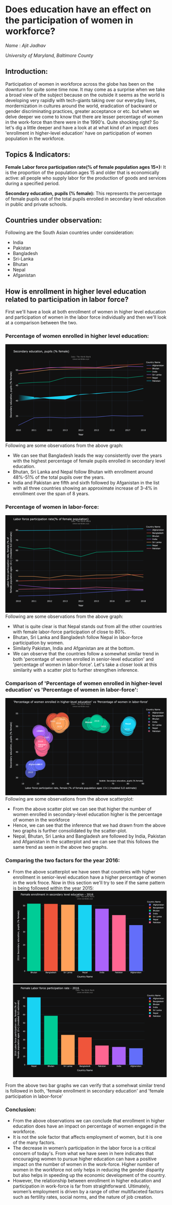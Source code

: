 # Does education have an effect on the participation of women in workforce?
*Name* : *Ajit Jadhav*

*University of Maryland, Baltimore County*

## Introduction: 

Participation of women in workforce across the globe has been on the downturn for quite some time now. It may come as a surprise when we take a broad view of the subject because on the outside it seems as the world is developing very rapidly with tech-giants taking over our everyday lives, mordernization in cultures around the world, eradication of backward or gender discriminating practices, greater acceptance or  etc. but when we delve deeper we come to know that there are lesser percentage of women in the work-force than there were in the 1990's. Quite shocking right? So let's dig a little deeper and have a look at at what kind of an impact does 'enrollment in higher-level education' have on participation of women population in the workforce.

## Topics & Indicators:
**Female Labor force participation rate(% of female population ages 15+):** It is the proportion of the population ages 15 and older that is economically active: all people who supply labor for the production of goods and services during a specified period.

**Secondary education, pupils (% female):** This represents the percentage of female pupils out of the total pupils enrolled in secondary level education in public and private schools.

## Countries under observation:
Following are the South Asian countries under consideration:
- India
- Pakistan
- Bangladesh
- Sri-Lanka
- Bhutan
- Nepal
- Afganistan


## How is enrollment in higher level education related to participation in labor force?

First we'll have a look at both enrollment of women in higher level education and participation of women in the labor force individually and then we'll look at a comparison between the two.

### Percentage of women enrolled in higher level education:
![](women_higher_education.png)
Following are some observations from the above graph:
- We can see that Bangladesh leads the way consistently over the years with the highest percentage of female pupils enrolled in secondary level education.
- Bhutan, Sri Lanka and Nepal follow Bhutan with enrollment around 48%-51% of the total pupils over the years.
- India and Pakistan are fifth and sixth followed by Afganistan in the list with all three countries showing an approximate increase of 3-4% in enrollment over the span of 8 years.


### Percentage of women in labor-force:
![](women_in_labor_force.png)
Following are some observations from the above graph:
- What is quite clear is that Nepal stands out from all the other countries with female labor-force participation of close to 80%.
- Bhutan, Sri Lanka and Bangladesh follow Nepal in labor-force participation by women.
- Similarly Pakistan, India and Afganistan are at the bottom.
- We can observe that the countries follow a somewhat similar trend in both 'percentage of women enrolled in senior-level education' and 'percentage of women in labor-force'. Let's take a closer look at this similarity with a scatter plot to further strengthen inference.

### Comparison of 'Percentage of women enrolled in higher-level education' vs 'Percentage of women in labor-force':
![](wiw_vs_wihe.png)
Following are some observations from the above scatterplot:
- From the above scatter plot we can see that higher the number of women enrolled in secondary-level education higher is the percentage of women in the workforce
- Hence, we can see that the inference that we had drawn from the above two graphs is further consolidated by the scatter-plot.
- Nepal, Bhutan, Sri Lanka and Bangladesh are followed by India, Pakistan and Afganistan in the scatterplot and we can see that this follows the same trend as seen in the above two graphs.

### Comparing the two factors for the year 2016:
- From the above scatterplot we have seen that countries with higher enrollment in senior-level education have a higher percentage of women in the work froce. Now in this section we'll try to see if the same pattern is being followed within the year 2015:
![](se_bar.png)
![](flp_bar.png)

From the above two bar graphs we can verify that a somehwat similar trend is followed in both, 'female enrollment in secondary education' and 'female participation in labor-force'


### Conclusion:
- From the above observations we can conclude that enrollment in higher education does have an impact on percentage of women engaged in the workforce.
- It is not the sole factor that affects employment of women, but it is one of the many factors.
- The decrease in women’s participation in the labor force is a critical concern of today's. From what we have seen in here indicates that encouraging women to pursue higher education can have a positive impact on the number of women in the work-force. Higher number of women in the workforce not only helps in reducing the gender disparity but also helps in speeding up the economic development of the country.
- However, the relationship between enrollment in higher education and participation in work-force is far from straightforward.  Ultimately, women’s employment is driven by a range of other multifaceted factors such as fertility rates, social norms, and the nature of job creation.
